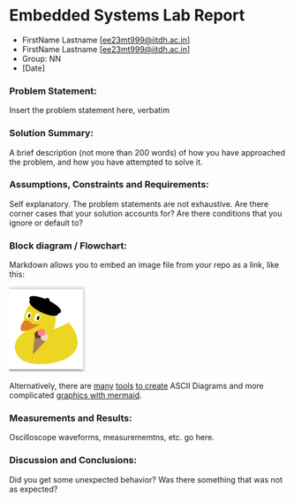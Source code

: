 # Embedded Systems Lab Report

<!-- Insert your details here -->
* FirstName Lastname [ee23mt999@iitdh.ac.in] 
* FirstName Lastname [ee23mt999@iitdh.ac.in]
* Group: NN <br>
* [Date]

### Problem Statement:

Insert the problem statement here, verbatim

### Solution Summary:

A brief description (not more than 200 words) of how you have approached the problem, and how you have attempted to solve it.

### Assumptions, Constraints and Requirements:

Self explanatory. The problem statements are not exhaustive. Are there corner cases that your solution accounts for? Are there conditions that you ignore or default to?

### Block diagram / Flowchart:

Markdown allows you to embed an image file from your repo as a link, like this:

![Duck](duck.png)

Alternatively, there are [many](https://asciiflow.com/#/) [tools](https://textik.com/#1c607fbeaad12321) [to create](https://metacpan.org/dist/App-Asciio/view/lib/App/Asciio.pm) ASCII Diagrams and more complicated [graphics with mermaid](https://github.blog/2022-02-14-include-diagrams-markdown-files-mermaid/).

### Measurements and Results:

Oscilloscope waveforms, measurememtns, etc. go here.

### Discussion and Conclusions:

Did you get some unexpected behavior? Was there something that was not as expected? 
